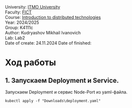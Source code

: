 University: [ITMO University](https://itmo.ru/ru/)  
Faculty: [FICT](https://fict.itmo.ru)  
Course: [Introduction to distributed technologies](https://github.com/itmo-ict-faculty/introduction-to-distributed-technologies)  
Year: 2024/2025  
Group: K4111c  
Author: Kudryashov Mikhail Ivanovich  
Lab: Lab2  
Date of create: 24.11.2024
Date of finished:   

# Ход работы

## 1. Запускаем Deployment и Service.

Запускаем Deployment и сервис Node-Port из yaml-файла.

```kubectl apply -f "Downloads\deployment.yaml"```

